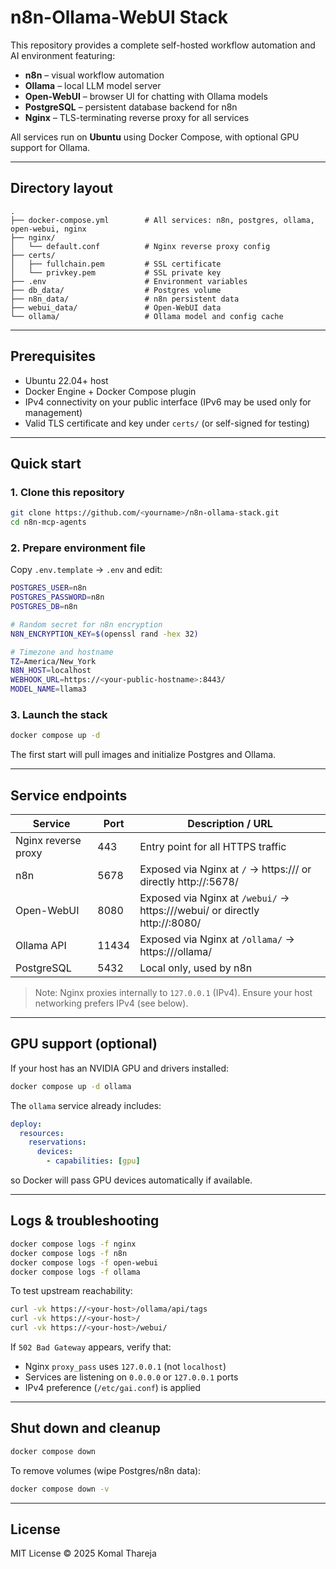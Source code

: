 # n8n-Ollama-WebUI Stack

This repository provides a complete self-hosted workflow automation and AI environment featuring:

* **n8n** – visual workflow automation
* **Ollama** – local LLM model server
* **Open-WebUI** – browser UI for chatting with Ollama models
* **PostgreSQL** – persistent database backend for n8n
* **Nginx** – TLS-terminating reverse proxy for all services

All services run on **Ubuntu** using Docker Compose, with optional GPU support for Ollama.

---

## Directory layout

```
.
├── docker-compose.yml        # All services: n8n, postgres, ollama, open-webui, nginx
├── nginx/
│   └── default.conf          # Nginx reverse proxy config
├── certs/
│   ├── fullchain.pem         # SSL certificate
│   └── privkey.pem           # SSL private key
├── .env                      # Environment variables
├── db_data/                  # Postgres volume
├── n8n_data/                 # n8n persistent data
├── webui_data/               # Open-WebUI data
└── ollama/                   # Ollama model and config cache
```

---

## Prerequisites

* Ubuntu 22.04+ host
* Docker Engine + Docker Compose plugin
* IPv4 connectivity on your public interface (IPv6 may be used only for management)
* Valid TLS certificate and key under `certs/` (or self-signed for testing)

---

## Quick start

### 1. Clone this repository

```bash
git clone https://github.com/<yourname>/n8n-ollama-stack.git
cd n8n-mcp-agents
```

### 2. Prepare environment file

Copy `.env.template` → `.env` and edit:

```bash
POSTGRES_USER=n8n
POSTGRES_PASSWORD=n8n
POSTGRES_DB=n8n

# Random secret for n8n encryption
N8N_ENCRYPTION_KEY=$(openssl rand -hex 32)

# Timezone and hostname
TZ=America/New_York
N8N_HOST=localhost
WEBHOOK_URL=https://<your-public-hostname>:8443/
MODEL_NAME=llama3
```

### 3. Launch the stack

```bash
docker compose up -d
```

The first start will pull images and initialize Postgres and Ollama.

---

## Service endpoints

| Service             | Port  | Description / URL                                                                      |
| ------------------- | ----- |----------------------------------------------------------------------------------------|
| Nginx reverse proxy | 443   | Entry point for all HTTPS traffic                                                      |
| n8n                 | 5678  | Exposed via Nginx at `/` → https://<host>/  or directly http://<host>:5678/            |
| Open-WebUI          | 8080  | Exposed via Nginx at `/webui/` → https://<host>/webui/ or directly http://<host>:8080/ |
| Ollama API          | 11434 | Exposed via Nginx at `/ollama/` → https://<host>/ollama/                               |
| PostgreSQL          | 5432  | Local only, used by n8n                                                                |

> Note: Nginx proxies internally to `127.0.0.1` (IPv4). Ensure your host networking prefers IPv4 (see below).

---

## GPU support (optional)

If your host has an NVIDIA GPU and drivers installed:

```bash
docker compose up -d ollama
```

The `ollama` service already includes:

```yaml
deploy:
  resources:
    reservations:
      devices:
        - capabilities: [gpu]
```

so Docker will pass GPU devices automatically if available.

---

## Logs & troubleshooting

```bash
docker compose logs -f nginx
docker compose logs -f n8n
docker compose logs -f open-webui
docker compose logs -f ollama
```

To test upstream reachability:

```bash
curl -vk https://<your-host>/ollama/api/tags
curl -vk https://<your-host>/
curl -vk https://<your-host>/webui/
```

If `502 Bad Gateway` appears, verify that:

* Nginx `proxy_pass` uses `127.0.0.1` (not `localhost`)
* Services are listening on `0.0.0.0` or `127.0.0.1` ports
* IPv4 preference (`/etc/gai.conf`) is applied

---

## Shut down and cleanup

```bash
docker compose down
```

To remove volumes (wipe Postgres/n8n data):

```bash
docker compose down -v
```

---

## License

MIT License © 2025 Komal Thareja
